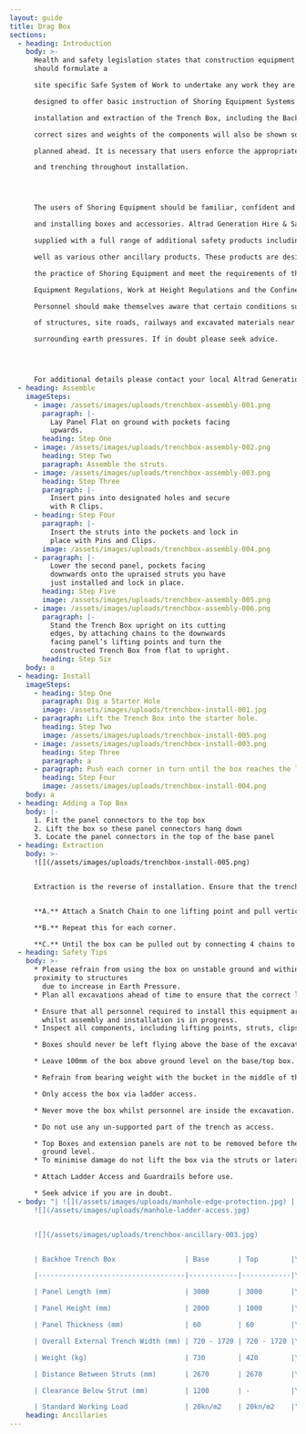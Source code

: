 ```yaml
---
layout: guide
title: Drag Box
sections:
  - heading: Introduction
    body: >-
      Health and safety legislation states that construction equipment users
      should formulate a

      site specific Safe System of Work to undertake any work they are planning. This brochure was

      designed to offer basic instruction of Shoring Equipment Systems including the assembly,

      installation and extraction of the Trench Box, including the Backhoe, Mini and Standard. The

      correct sizes and weights of the components will also be shown so that use of equipment can be

      planned ahead. It is necessary that users enforce the appropriate safety practices of excavations

      and trenching throughout installation.




      The users of Shoring Equipment should be familiar, confident and competent when handling

      and installing boxes and accessories. Altrad Generation Hire & Sales excavation systems can be

      supplied with a full range of additional safety products including ladder access and guardrails as

      well as various other ancillary products. These products are designed to act in accordance with

      the practice of Shoring Equipment and meet the requirements of the Lifting Operations & Lifting

      Equipment Regulations, Work at Height Regulations and the Confined Spaces Regulations.

      Personnel should make themselves aware that certain conditions such as the close proximity

      of structures, site roads, railways and excavated materials near the trench can all increase

      surrounding earth pressures. If in doubt please seek advice.




      For additional details please contact your local Altrad Generation Hire & Sale branch.
  - heading: Assemble
    imageSteps:
      - image: /assets/images/uploads/trenchbox-assembly-001.png
        paragraph: |-
          Lay Panel Flat on ground with pockets facing
          upwards.
        heading: Step One
      - image: /assets/images/uploads/trenchbox-assembly-002.png
        heading: Step Two
        paragraph: Assemble the struts.
      - image: /assets/images/uploads/trenchbox-assembly-003.png
        heading: Step Three
        paragraph: |-
          Insert pins into designated holes and secure
          with R Clips.
      - heading: Step Four
        paragraph: |-
          Insert the struts into the pockets and lock in
          place with Pins and Clips.
        image: /assets/images/uploads/trenchbox-assembly-004.png
      - paragraph: |-
          Lower the second panel, pockets facing
          downwards onto the upraised struts you have
          just installed and lock in place.
        heading: Step Five
        image: /assets/images/uploads/trenchbox-assembly-005.png
      - image: /assets/images/uploads/trenchbox-assembly-006.png
        paragraph: |-
          Stand the Trench Box upright on its cutting
          edges, by attaching chains to the downwards
          facing panel’s lifting points and turn the
          constructed Trench Box from flat to upright.
        heading: Step Six
    body: a
  - heading: Install
    imageSteps:
      - heading: Step One
        paragraph: Dig a Starter Hole
        image: /assets/images/uploads/trenchbox-install-001.jpg
      - paragraph: Lift the Trench Box into the starter hole.
        heading: Step Two
        image: /assets/images/uploads/trenchbox-install-005.png
      - image: /assets/images/uploads/trenchbox-install-003.png
        heading: Step Three
        paragraph: a
      - paragraph: Push each corner in turn until the box reaches the limit.
        heading: Step Four
        image: /assets/images/uploads/trenchbox-install-004.png
    body: a
  - heading: Adding a Top Box
    body: |-
      1. Fit the panel connectors to the top box
      2. Lift the box so these panel connectors hang down
      3. Locate the panel connectors in the top of the base panel
  - heading: Extraction
    body: >-
      ![](/assets/images/uploads/trenchbox-install-005.png)


      Extraction is the reverse of installation. Ensure that the trench is backfilled before lifting each corner in turn until box is at least 300mm above ground level, then attach 4 Leg Chain and lift box from the excavation.


      **A.** Attach a Snatch Chain to one lifting point and pull vertically.

      **B.** Repeat this for each corner.

      **C.** Until the box can be pulled out by connecting 4 chains to each point and pulling vertically.
  - heading: Safety Tips
    body: >-
      * Please refrain from using the box on unstable ground and within close
      proximity to structures
        due to increase in Earth Pressure.
      * Plan all excavations ahead of time to ensure that the correct lifting operations can be used.

      * Ensure that all personnel required to install this equipment are suitably trained and supervised
        whilst assembly and installation is in progress.
      * Inspect all components, including lifting points, struts, clips and pins.

      * Boxes should never be left flying above the base of the excavation.

      * Leave 100mm of the box above ground level on the base/top box.

      * Refrain from bearing weight with the bucket in the middle of the panel during installation.

      * Only access the box via ladder access.

      * Never move the box whilst personnel are inside the excavation.

      * Do not use any un-supported part of the trench as access.

      * Top Boxes and extension panels are not to be removed before the top of the base box is above
        ground level.
      * To minimise damage do not lift the box via the struts or laterally load them.

      * Attach Ladder Access and Guardrails before use.

      * Seek advice if you are in doubt.
  - body: "| ![](/assets/images/uploads/manhole-edge-protection.jpg) |
      ![](/assets/images/uploads/manhole-ladder-access.jpg)


      ![](/assets/images/uploads/trenchbox-ancillary-003.jpg)


      | Backhoe Trench Box                 | Base       | Top        |\r

      |------------------------------------|------------|------------|\r

      | Panel Length (mm)                  | 3000       | 3000       |\r

      | Panel Height (mm)                  | 2000       | 1000       |\r

      | Panel Thickness (mm)               | 60         | 60         |\r

      | Overall External Trench Width (mm) | 720 - 1720 | 720 - 1720 |\r

      | Weight (kg)                        | 730        | 420        |\r

      | Distance Between Struts (mm)       | 2670       | 2670       |\r

      | Clearance Below Strut (mm)         | 1200       | -          |\r

      | Standard Working Load              | 20kn/m2    | 20kn/m2    |"
    heading: Ancillaries
---
```

